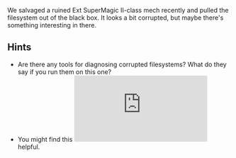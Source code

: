 We salvaged a ruined Ext SuperMagic II-class mech recently and pulled the filesystem out of the black box. It looks a bit corrupted, but maybe there's something interesting in there.

## Hints
- Are there any tools for diagnosing corrupted filesystems? What do they say if you run them on this one?
- You might find this ![doc](http://www.nongnu.org/ext2-doc/ext2.html) helpful.
